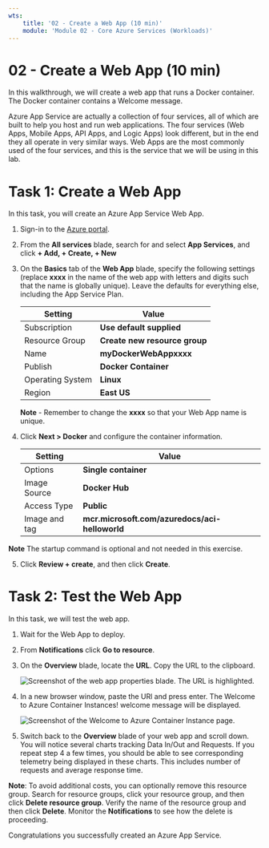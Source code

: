 ```yaml
---
wts:
    title: '02 - Create a Web App (10 min)'
    module: 'Module 02 - Core Azure Services (Workloads)'
---
```

# 02 - Create a Web App (10 min)

In this walkthrough, we will create a web app that runs a Docker container. The Docker container contains a Welcome message. 

Azure App Service are actually a collection of four services, all of which are built to help you host and run web applications. The four services (Web Apps, Mobile Apps, API Apps, and Logic Apps) look different, but in the end they all operate in very similar ways. Web Apps are the most commonly used of the four services, and this is the service that we will be using in this lab.

# Task 1: Create a Web App 

In this task, you will create an Azure App Service Web App. 

1. Sign-in to the [Azure portal](http://portal.azure.com/). 

2. From the **All services** blade, search for and select **App Services**, and click **+ Add, + Create, + New**

3. On the **Basics** tab of the **Web App** blade, specify the following settings (replace **xxxx** in the name of the web app with letters and digits such that the name is globally unique). Leave the defaults for everything else, including the App Service Plan. 

    | Setting | Value |
    | -- | -- |
    | Subscription | **Use default supplied** |
    | Resource Group | **Create new resource group**|
    | Name | **myDockerWebAppxxxx** |
    | Publish | **Docker Container** |
    | Operating System | **Linux** |
    | Region | **East US** |
    
    **Note** - Remember to change the **xxxx** so that your Web App name is unique.

4. Click **Next > Docker** and configure the container information.  

    | Setting | Value |
    | -- | -- |
    | Options | **Single container** |
    | Image Source | **Docker Hub** |
    | Access Type | **Public** |
    | Image and tag | **mcr.microsoft.com/azuredocs/aci-helloworld** |
    
 **Note** The startup command is optional and not needed in this exercise.

5. Click **Review + create**, and then click **Create**. 

# Task 2: Test the Web App

In this task, we will test the web app.

1. Wait for the Web App to deploy.

2. From **Notifications** click **Go to resource**. 

3. On the **Overview** blade, locate the **URL**. Copy the URL to the clipboard.

    ![Screenshot of the web app properties blade. The URL is highlighted.](../images/0801.png)

4. In a new browser window, paste the URl and press enter. The Welcome to Azure Container Instances! welcome message will be displayed.

    ![Screenshot of the Welcome to Azure Container Instance page.](../images/0802.png)

5. Switch back to the **Overview** blade of your web app and scroll down. You will notice several charts tracking Data In/Out and Requests. If you repeat step 4 a few times, you should be able to see corresponding telemetry being displayed in these charts. This includes number of requests and average response time. 

**Note**: To avoid additional costs, you can optionally remove this resource group. Search for resource groups, click your resource group, and then click **Delete resource group**. Verify the name of the resource group and then click **Delete**. Monitor the **Notifications** to see how the delete is proceeding.

Congratulations you successfully created an Azure App Service.
